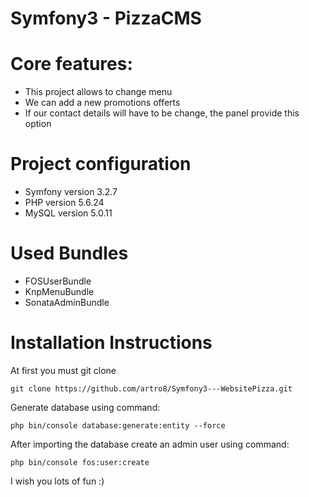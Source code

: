 Symfony3 - PizzaCMS
========================

Core features:
========================

- This project allows to change menu
- We can add a new promotions offerts
- If our contact details will have to be change, the panel provide this option

Project configuration
========================

- Symfony version 3.2.7
- PHP version 5.6.24
- MySQL version 5.0.11

Used Bundles
========================

- FOSUserBundle
- KnpMenuBundle
- SonataAdminBundle

Installation Instructions
========================

At first you must git clone
~~~
git clone https://github.com/artro8/Symfony3---WebsitePizza.git
~~~
Generate database using command:
~~~
php bin/console database:generate:entity --force
~~~
After importing the database create an admin user using command:
~~~
php bin/console fos:user:create 
~~~
I wish you lots of fun :)




